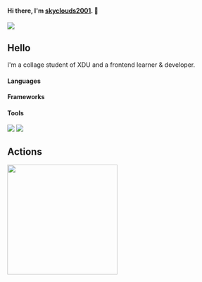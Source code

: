 #### Hi there, I'm [skyclouds2001](https://skyclouds2001.github.io/). 👋

<div align="left"> <img src="https://visitor-badge.glitch.me/badge?page_id=skyclouds2001" /> </div>

## Hello

I'm a collage student of XDU and a frontend learner & developer.

#### Languages

#### Frameworks

#### Tools

![](https://img.shields.io/badge/%E5%86%99%E4%BD%9C%E5%B7%A5%E5%85%B7-WebStorm-blue)
![](https://img.shields.io/badge/%E5%86%99%E4%BD%9C%E5%B7%A5%E5%85%B7-VSCode-blue)

## Actions

<div align="left"> <img height="250px" src="https://github-readme-stats.vercel.app/api?username=skyclouds2001&hide_title=true&hide_border=true&show_icons=trueline_height=21&text_color=000&icon_color=000&bg_color=0,ea6161,ffc64d,fffc4d,52fa5a&theme=graywhite" /> </div>

